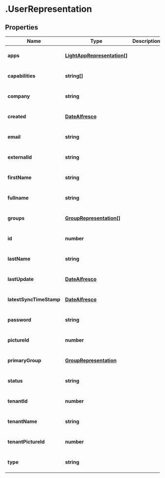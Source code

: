 # .UserRepresentation

## Properties
Name | Type | Description | Notes
------------ | ------------- | ------------- | -------------
**apps** | [**LightAppRepresentation[]**](LightAppRepresentation.md) |  | [optional] [default to null]
**capabilities** | **string[]** |  | [optional] [default to null]
**company** | **string** |  | [optional] [default to null]
**created** | [**DateAlfresco**](DateAlfresco.md) |  | [optional] [default to null]
**email** | **string** |  | [optional] [default to null]
**externalId** | **string** |  | [optional] [default to null]
**firstName** | **string** |  | [optional] [default to null]
**fullname** | **string** |  | [optional] [default to null]
**groups** | [**GroupRepresentation[]**](GroupRepresentation.md) |  | [optional] [default to null]
**id** | **number** |  | [optional] [default to null]
**lastName** | **string** |  | [optional] [default to null]
**lastUpdate** | [**DateAlfresco**](DateAlfresco.md) |  | [optional] [default to null]
**latestSyncTimeStamp** | [**DateAlfresco**](DateAlfresco.md) |  | [optional] [default to null]
**password** | **string** |  | [optional] [default to null]
**pictureId** | **number** |  | [optional] [default to null]
**primaryGroup** | [**GroupRepresentation**](GroupRepresentation.md) |  | [optional] [default to null]
**status** | **string** |  | [optional] [default to null]
**tenantId** | **number** |  | [optional] [default to null]
**tenantName** | **string** |  | [optional] [default to null]
**tenantPictureId** | **number** |  | [optional] [default to null]
**type** | **string** |  | [optional] [default to null]


